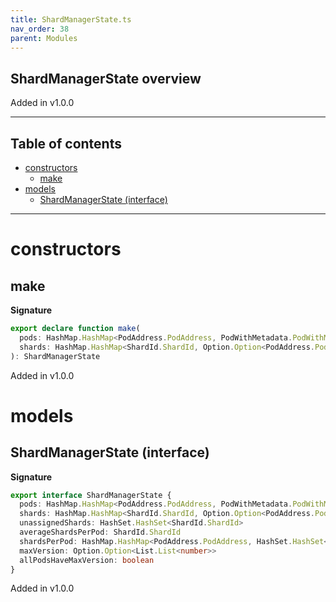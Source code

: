 ```yaml
---
title: ShardManagerState.ts
nav_order: 38
parent: Modules
---
```


## ShardManagerState overview

Added in v1.0.0

---

<h2 class="text-delta">Table of contents</h2>

- [constructors](#constructors)
  - [make](#make)
- [models](#models)
  - [ShardManagerState (interface)](#shardmanagerstate-interface)

---

# constructors

## make

**Signature**

```ts
export declare function make(
  pods: HashMap.HashMap<PodAddress.PodAddress, PodWithMetadata.PodWithMetadata>,
  shards: HashMap.HashMap<ShardId.ShardId, Option.Option<PodAddress.PodAddress>>
): ShardManagerState
```

Added in v1.0.0

# models

## ShardManagerState (interface)

**Signature**

```ts
export interface ShardManagerState {
  pods: HashMap.HashMap<PodAddress.PodAddress, PodWithMetadata.PodWithMetadata>
  shards: HashMap.HashMap<ShardId.ShardId, Option.Option<PodAddress.PodAddress>>
  unassignedShards: HashSet.HashSet<ShardId.ShardId>
  averageShardsPerPod: ShardId.ShardId
  shardsPerPod: HashMap.HashMap<PodAddress.PodAddress, HashSet.HashSet<ShardId.ShardId>>
  maxVersion: Option.Option<List.List<number>>
  allPodsHaveMaxVersion: boolean
}
```

Added in v1.0.0
